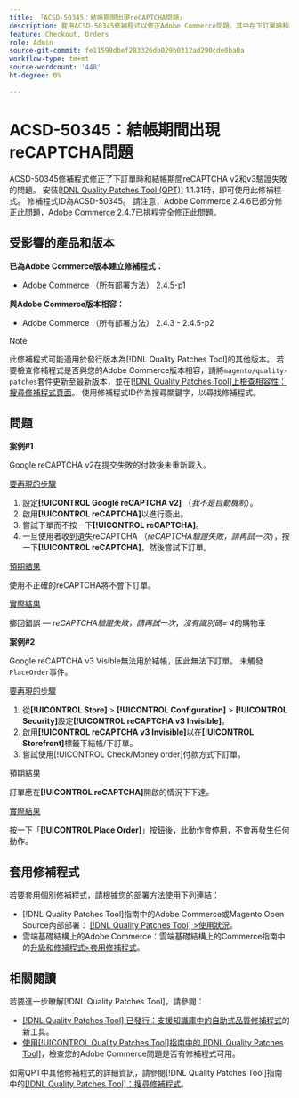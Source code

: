 ```yaml
---
title: 「ACSD-50345：結帳期間出現reCAPTCHA問題」
description: 套用ACSD-50345修補程式以修正Adobe Commerce問題，其中在下訂單時和結帳期間，reCAPTCHA v2和v3驗證失敗。
feature: Checkout, Orders
role: Admin
source-git-commit: fe11599dbef283326db029b0312ad290cde0ba0a
workflow-type: tm+mt
source-wordcount: '448'
ht-degree: 0%

---
```


# ACSD-50345：結帳期間出現reCAPTCHA問題

ACSD-50345修補程式修正了下訂單時和結帳期間reCAPTCHA v2和v3驗證失敗的問題。 安裝[[!DNL Quality Patches Tool (QPT)]](https://experienceleague.adobe.com/en/docs/commerce-knowledge-base/kb/announcements/commerce-announcements/magento-quality-patches-released-new-tool-to-self-serve-quality-patches) 1.1.31時，即可使用此修補程式。 修補程式ID為ACSD-50345。 請注意，Adobe Commerce 2.4.6已部分修正此問題，Adobe Commerce 2.4.7已排程完全修正此問題。

## 受影響的產品和版本

**已為Adobe Commerce版本建立修補程式：**

* Adobe Commerce （所有部署方法） 2.4.5-p1

**與Adobe Commerce版本相容：**

* Adobe Commerce （所有部署方法） 2.4.3 - 2.4.5-p2

>[!NOTE]
>
>此修補程式可能適用於發行版本為[!DNL Quality Patches Tool]的其他版本。 若要檢查修補程式是否與您的Adobe Commerce版本相容，請將`magento/quality-patches`套件更新至最新版本，並在[[!DNL Quality Patches Tool]上檢查相容性：搜尋修補程式頁面](https://experienceleague.adobe.com/tools/commerce-quality-patches/index.html)。 使用修補程式ID作為搜尋關鍵字，以尋找修補程式。

## 問題

**案例#1**

Google reCAPTCHA v2在提交失敗的付款後未重新載入。

<u>要再現的步驟</u>

1. 設定&#x200B;**[!UICONTROL Google reCAPTCHA v2]** （*我不是自動機制*）。
1. 啟用&#x200B;**[!UICONTROL reCAPTCHA]**&#x200B;以進行簽出。
1. 嘗試下單而不按一下&#x200B;**[!UICONTROL reCAPTCHA]**。
1. 一旦使用者收到遺失reCAPTCHA （*reCAPTCHA驗證失敗，請再試一次*），按一下&#x200B;**[!UICONTROL reCAPTCHA]**，然後嘗試下訂單。

<u>預期結果</u>

使用不正確的reCAPTCHA將不會下訂單。

<u>實際結果</u>

擲回錯誤 — *reCAPTCHA驗證失敗，請再試一次*，*沒有識別碼= 4*&#x200B;的購物車

**案例#2**

Google reCAPTCHA v3 Visible無法用於結帳，因此無法下訂單。 未觸發`PlaceOrder`事件。

<u>要再現的步驟</u>

1. 從&#x200B;**[!UICONTROL Store]** > **[!UICONTROL Configuration]** > **[!UICONTROL Security]**&#x200B;設定&#x200B;**[!UICONTROL reCAPTCHA v3 Invisible]**。
1. 啟用&#x200B;**[!UICONTROL reCAPTCHA v3 Invisible]**&#x200B;以在&#x200B;**[!UICONTROL Storefront]**&#x200B;標籤下結帳/下訂單。
1. 嘗試使用[!UICONTROL Check/Money order]付款方式下訂單。

<u>預期結果</u>

訂單應在&#x200B;**[!UICONTROL reCAPTCHA]**&#x200B;開啟的情況下下達。

<u>實際結果</u>

按一下「**[!UICONTROL Place Order]**」按鈕後，此動作會停用，不會再發生任何動作。

## 套用修補程式

若要套用個別修補程式，請根據您的部署方法使用下列連結：

* [!DNL Quality Patches Tool]指南中的Adobe Commerce或Magento Open Source內部部署： [[!DNL Quality Patches Tool] >使用狀況](/help/tools/quality-patches-tool/usage.md)。
* 雲端基礎結構上的Adobe Commerce：雲端基礎結構上的Commerce指南中的[升級和修補程式>套用修補程式](https://experienceleague.adobe.com/docs/commerce-cloud-service/user-guide/develop/upgrade/apply-patches.html)。

## 相關閱讀

若要進一步瞭解[!DNL Quality Patches Tool]，請參閱：

* [[!DNL Quality Patches Tool] 已發行：支援知識庫中的自助式品質修補程式](https://experienceleague.adobe.com/en/docs/commerce-knowledge-base/kb/announcements/commerce-announcements/magento-quality-patches-released-new-tool-to-self-serve-quality-patches)的新工具。
* [使用[!UICONTROL Quality Patches Tool]指南中的 [!DNL Quality Patches Tool]](/help/tools/quality-patches-tool/patches-available-in-qpt/check-patch-for-magento-issue-with-magento-quality-patches.md)，檢查您的Adobe Commerce問題是否有修補程式可用。


如需QPT中其他修補程式的詳細資訊，請參閱[!DNL Quality Patches Tool]指南中的[[!DNL Quality Patches Tool]：搜尋修補程式](https://experienceleague.adobe.com/tools/commerce-quality-patches/index.html)。
